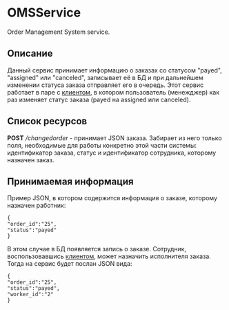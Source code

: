 # OMSService
Order Management System service.

## Описание
Данный сервис принимает информацию о заказах со статусом "payed", "assigned" или "canceled", записывает её в БД и 
при дальнейшем изменении статуса заказа отправляет его в очередь.
Этот сервис работает в паре с [клиентом](https://github.com/KorobkovD/OMSClient), в котором пользователь (менежджер) как раз
изменяет статус заказа (payed на assigned или canceled).

## Список ресурсов
**POST** _/changedorder_ - принимает JSON заказа. Забирает из него только поля, необходимые для работы конкретно 
этой части системы: идентификатор заказа, статус и идентификатор сотрудника, которому назначен заказ.

## Принимаемая информация
Пример JSON, в котором содержится информация о заказе, которому назначен работник:
```
{
"order_id":"25",
"status":"payed"
}
```
В этом случае в БД появляется запись о заказе. Сотрудник, воспользовавшись [клиентом](https://github.com/KorobkovD/OMSClient),
может назначить исполнителя заказа. Тогда на сервис будет послан JSON вида:
```
{
"order_id":"25",
"status":"payed",
"worker_id":"2"
}
```
